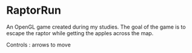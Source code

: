 # RaptorRun

An OpenGL game created during my studies. The goal of the game is to escape the raptor while getting the apples across the map.

Controls : arrows to move
